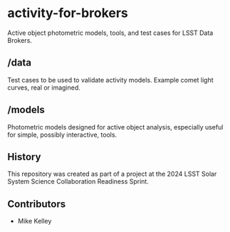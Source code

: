 # activity-for-brokers
Active object photometric models, tools, and test cases for LSST Data Brokers.

## /data

Test cases to be used to validate activity models.  Example comet light curves, real or imagined.

## /models

Photometric models designed for active object analysis, especially useful for simple, possibly interactive, tools.

## History

This repository was created as part of a project at the 2024 LSST Solar System Science Collaboration Readiness Sprint.

## Contributors
- Mike Kelley
